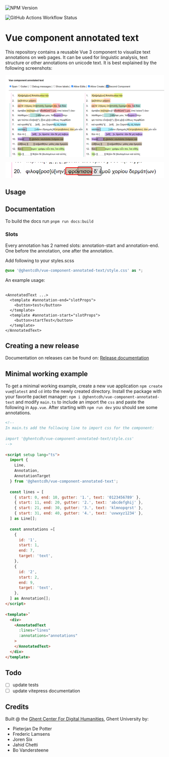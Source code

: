 ![NPM Version](https://img.shields.io/npm/v/%40ghentcdh%2Fvue-component-annotated-text?link=https%3A%2F%2Fwww.npmjs.com%2Fpackage%2F%40ghentcdh%2Fvue-component-annotated-text)

![GitHub Actions Workflow Status](https://img.shields.io/github/actions/workflow/status/GhentCDH/vue_component_annotated_text/merge-request.yml)


# Vue component annotated text

This repository contains a reusable Vue 3 component to visualize text annotations on web pages. It can be used for
linguistic analysis, text structure or other annotations on unicode text. It is best explained by the following
screenshots:

![Annotations](docs/annotations.png)

![Edit](docs/editAnnotation.png)

## Usage

## Documentation

To build the docs run `pnpm run docs:build`

### Slots

Every annotation has 2 named slots: annotation-start and annotation-end. One before the annotation, one after the
annotation.

Add following to your styles.scss

```scss
@use '@ghentcdh/vue-component-annotated-text/style.css' as *;
```

An example usage:

```vue

<AnnotatedText ...>
  <template #annotation-end="slotProps">
    <button>test</button>
  </template>
  <template #annotation-start="slotProps">
    <button>startTest</button>
  </template>
</AnnotatedText>
```

## Creating a new release

Documentation on releases can be found
on: [Release documentation](https://ghentcdh.github.io/vue_component_annotated_text/release/)

## Minimal working example

To get a minimal working example, create a new vue application `npm create vue@latest` and `cd` into the newly created
directory. Install the package with your favorite packet manager:  `npm i @ghentcdh/vue-component-annotated-text` and
modify `main.ts` to include an import the `css` and paste the following in `App.vue`. After starting with `npm run dev`
you should see some annotations.

````html
<!-- 
In main.ts add the following line to import css for the component:

import '@ghentcdh/vue-component-annotated-text/style.css'
-->

<script setup lang="ts">
  import {
    Line,
    Annotation,
    AnnotationTarget
  } from '@ghentcdh/vue-component-annotated-text';

  const lines = [
    { start: 0, end: 10, gutter: '1.', text: '0123456789' },
    { start: 11, end: 20, gutter: '2.', text: 'abcdefghij' },
    { start: 21, end: 30, gutter: '3.', text: 'klmnopqrst' },
    { start: 31, end: 40, gutter: '4.', text: 'uvwxyz1234' },
  ] as Line[];

  const annotations =[
    {
      id: '1',
      start: 1,
      end: 7,
      target: 'text',
    },
    {
      id: '2',
      start: 2,
      end: 9,
      target: 'text',
    },
  ] as Annotation[];
</script>

<template>˜
  <div>
    <AnnotatedText
      :lines="lines"
      :annotations="annotations"
    >
    </AnnotatedText>
  </div>
</template>
````

## Todo

- [ ] update tests
- [ ] update vitepress documentation

## Credits

Built @ the [Ghent Center For Digital Humanities](https://www.ghentcdh.ugent.be/), Ghent University by:

* Pieterjan De Potter
* Frederic Lamsens
* Joren Six
* Jahid Chetti
* Bo Vandersteene
